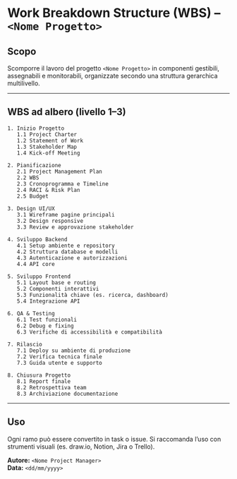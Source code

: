 # Work Breakdown Structure (WBS) – `<Nome Progetto>`

## Scopo

Scomporre il lavoro del progetto `<Nome Progetto>` in componenti gestibili, assegnabili e monitorabili, organizzate secondo una struttura gerarchica multilivello.

---

## WBS ad albero (livello 1–3)

```plaintext
1. Inizio Progetto
   1.1 Project Charter
   1.2 Statement of Work
   1.3 Stakeholder Map
   1.4 Kick-off Meeting

2. Pianificazione
   2.1 Project Management Plan
   2.2 WBS
   2.3 Cronoprogramma e Timeline
   2.4 RACI & Risk Plan
   2.5 Budget

3. Design UI/UX
   3.1 Wireframe pagine principali
   3.2 Design responsive
   3.3 Review e approvazione stakeholder

4. Sviluppo Backend
   4.1 Setup ambiente e repository
   4.2 Struttura database e modelli
   4.3 Autenticazione e autorizzazioni
   4.4 API core

5. Sviluppo Frontend
   5.1 Layout base e routing
   5.2 Componenti interattivi
   5.3 Funzionalità chiave (es. ricerca, dashboard)
   5.4 Integrazione API

6. QA & Testing
   6.1 Test funzionali
   6.2 Debug e fixing
   6.3 Verifiche di accessibilità e compatibilità

7. Rilascio
   7.1 Deploy su ambiente di produzione
   7.2 Verifica tecnica finale
   7.3 Guida utente e supporto

8. Chiusura Progetto
   8.1 Report finale
   8.2 Retrospettiva team
   8.3 Archiviazione documentazione
   ```

---

## Uso
Ogni ramo può essere convertito in task o issue. Si raccomanda l’uso con strumenti visuali (es. draw.io, Notion, Jira o Trello).

**Autore:** `<Nome Project Manager>`  
**Data:** `<dd/mm/yyyy>`  
